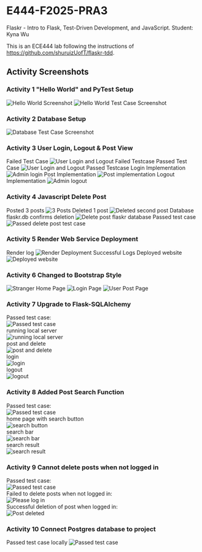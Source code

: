 # E444-F2025-PRA3
Flaskr - Intro to Flask, Test-Driven Development, and JavaScript.
Student: Kyna Wu

This is an ECE444 lab following the instructions of <https://github.com/shuruizUofT/flaskr-tdd>.

## Activity Screenshots
### Activity 1 "Hello World" and PyTest Setup
![Hello World Screenshot](/screenshots/activity1_1.png)
![Hello World Test Case Screenshot](/screenshots/activity1_2.png)
### Activity 2 Database Setup
![Database Test Case Screenshot](/screenshots/activity2_1.png)
### Activity 3 User Login, Logout & Post View
Failed Test Case
![User Login and Logout Failed Testcase](/screenshots/activity3_1.png)
Passed Test Case
![User Login and Logout Passed Testcase](/screenshots/activity3_2.png)
Login Implementation
![Admin login](/screenshots/activity3_3.png)
Post Implementation
![Post implementation](/screenshots/activity3_4.png)
Logout Implementation
![Admin logout](/screenshots/activity3_5.png)
### Activity 4 Javascript Delete Post
Posted 3 posts
![3 Posts](/screenshots/activity4_1.png)
Deleted 1 post
![Deleted second post](/screenshots/activity4_2.png)
Database flaskr.db confirms deletion
![Delete post flaskr database](/screenshots/activity4_3.png)
Passed test case
![Passed delete post test case](/screenshots/activity4_4.png)
### Activity 5 Render Web Service Deployment
Render log
![Render Deployment Successful Logs](/screenshots/activity5_1.png)
Deployed website
![Deployed website](/screenshots/activity5_2.png)
### Activity 6 Changed to Bootstrap Style
![Stranger Home Page](/screenshots/activity6_1.png)
![Login Page](/screenshots/activity6_2.png)
![User Post Page](/screenshots/activity6_3.png)
### Activity 7 Upgrade to Flask-SQLAlchemy
Passed test case:<br/>
![Passed test case](/screenshots/activity7_1.png)<br/>
running local server<br/>
![running local server](/screenshots/activity7_2.png)<br/>
post and delete<br/>
![post and delete](/screenshots/activity7_3.png)<br/>
login <br/>
![login](/screenshots/activity7_4.png)<br/>
logout <br/>
![logout](/screenshots/activity7_5.png)<br/>
### Activity 8 Added Post Search Function
Passed test case:<br/>
![Passed test case](/screenshots/activity8_1.png)<br/>
home page with search button<br/>
![search button](/screenshots/activity8_2.png)<br/>
search bar<br/>
![search bar](/screenshots/activity8_3.png)<br/>
search result <br/>
![search result](/screenshots/activity8_4.png)<br/>
### Activity 9 Cannot delete posts when not logged in
Passed test case: <br/>
![Passed test case](/screenshots/activity9_1.png)<br/>
Failed to delete posts when not logged in: <br/>
![Please log in](/screenshots/activity9_2.png)<br/>
Successful deletion of post when logged in: <br/>
![Post deleted](/screenshots/activity9_3.png)<br/>
### Activity 10 Connect Postgres database to project
Passed test case locally
![Passed test case](/screenshots/activity10_1.png)
